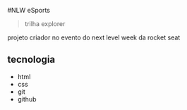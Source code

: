 
#NLW eSports 
>trilha explorer

projeto criador no evento do next level week da rocket seat

## tecnologia 
- html 
- css 
- git 
- github
